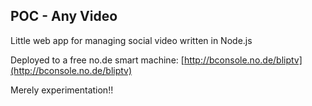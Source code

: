 ## POC - Any Video

Little web app for managing social video written in Node.js

Deployed to a free no.de smart machine: [http://bconsole.no.de/bliptv](http://bconsole.no.de/bliptv)

Merely experimentation!!